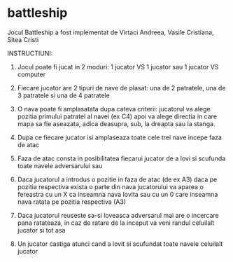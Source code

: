 # battleship
Jocul Battleship a fost implementat de Virtaci Andreea, Vasile Cristiana, Sitea Cristi

INSTRUCTIUNI:
1. Jocul poate fi jucat in 2 moduri: 1 jucator VS 1 jucator sau 1 jucator VS computer 

2. Fiecare jucator are 2 tipuri de nave de plasat: una de 2 patratele, una de 3 patratele si una de 4 patratele

3. O nava poate fi amplasatata dupa cateva criterii: jucatorul va alege pozitia primului patratel al navei (ex C4) apoi va alege directia in care mapa sa fie aseazata, adica deasupra, sub,
la dreapta sau la stanga. 

4. Dupa ce fiecare jucator isi amplaseaza toate cele trei nave incepe faza de atac

5. Faza de atac consta in posibilitatea fiecarui jucator de a lovi si scufunda toate navele adversarului sau

6. Daca jucatorul a introdus o pozitie in faza de atac (de ex A3) daca pe pozitia respectiva exista o parte din nava jucatorului va aparea o fereastra cu un X ca inseamna nava lovita sau cu un 0 care inseamna nava ratata pe pozitia respectiva (A3)

7. Daca jucatorul reuseste sa-si loveasca adversarul mai are o incercare pana ratateaza, in caz de ratare de la inceput va veni randul celuilalt jucator si tot asa
  
8. Un jucator castiga atunci cand a lovit si scufundat toate navele celuilalt jucator

